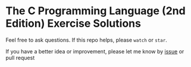 # The C Programming Language (2nd Edition) Exercise Solutions

Feel free to ask questions. If this repo helps, please `watch` or `star`.

If you have a better idea or improvement, please let me know by [issue](https://github.com/grantrosario/the_c_programming_language_exercise_solutions/issues/new) or pull request
